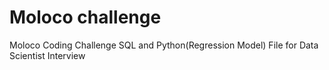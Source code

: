 # Moloco challenge
Moloco Coding Challenge SQL and Python(Regression Model) File for Data Scientist Interview
